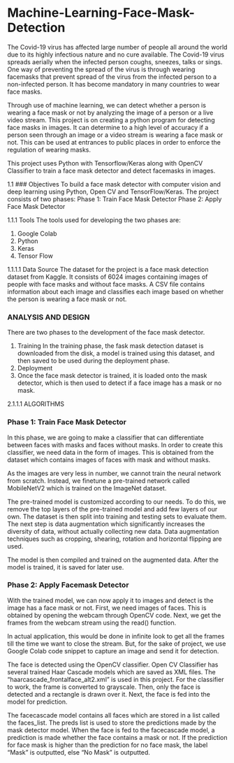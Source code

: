 # Machine-Learning-Face-Mask-Detection
The Covid-19 virus has affected large number of people all around the world due to its highly infectious nature and no cure available. The Covid-19 virus spreads aerially when the infected person coughs, sneezes, talks or sings. One way of preventing the spread of the virus is through wearing facemasks that prevent spread of the virus from the infected person to a non-infected person. It has become mandatory in many countries to wear face masks.

Through use of machine learning, we can detect whether a person is wearing a face mask or not by analyzing the image of a person or a live video stream. This project is on creating a python program for detecting face masks in images. It can determine to a high level of accuracy if a person seen through an image or a video stream is wearing a face mask or not. This can be used at entrances to public places in order to enforce the regulation of wearing masks.

This project uses Python with Tensorflow/Keras along with OpenCV Classifier to train a face mask detector and detect facemasks in images.

1.1	### Objectives 
To build a face mask detector with computer vision and deep learning using Python, Open CV and TensorFlow/Keras.
The project consists of two phases:
Phase 1: Train Face Mask Detector
Phase 2: Apply Face Mask Detector

1.1.1 	Tools
The tools used for developing the two phases are:
1)	Google Colab
2)	Python
3)	Keras
4)	Tensor Flow

1.1.1.1	 Data Source
The dataset for the project is a face mask detection dataset from Kaggle. It consists of 6024 images containing images of people with face masks and without face masks. 
A CSV file contains information about each image and classifies each image based on whether the person is wearing a face mask or not.
 
 ### ANALYSIS AND DESIGN
There are two phases to the development of the face mask detector.
1)	Training
In the training phase, the fask mask detection dataset is downloaded from the disk, a model is trained using this dataset, and then saved to be used during the deployment phase.
2)	Deployment
3)	Once the face mask detector is trained, it is loaded onto the mask detector, which is then used to detect if a face image has a mask or no mask.

 


2.1.1.1 ALGORITHMS 
### Phase 1: Train Face Mask Detector
In this phase, we are going to make a classifier that can differentiate between faces with masks and faces without masks. 
In order to create this classifier, we need data in the form of images. This is obtained from the dataset which contains images of faces with mask and without masks.

As the images are very less in number, we cannot train the neural network from scratch. Instead, we finetune a pre-trained network called MobileNetV2 which is trained on the ImageNet dataset. 

The pre-trained model is customized according to our needs. To do this, we remove the top layers of the pre-trained model and add few layers of our own. 
The dataset is then split into training and testing sets to evaluate them. The next step is data augmentation which significantly increases the diversity of data, without actually collecting new data. Data augmentation techniques such as cropping, shearing, rotation and horizontal flipping are used.

The model is then compiled and trained on the augmented data.
After the model is trained, it is saved for later use.

 ### Phase 2: Apply Facemask Detector
With the trained model, we can now apply it to images and detect is the image has a face mask or not. 
First, we need images of faces. This is obtained by opening the webcam through OpenCV code. Next, we get the frames from the webcam stream using the read() function. 

In actual application, this would be done in infinite look to get all the frames till the time we want to close the stream. But, for the sake of project, we use Google Colab code snippet to capture an image and send it for detection.

The face is detected using the OpenCV classifier. Open CV Classifier has several trained Haar Cascade models which are saved as XML files. The “haarcascade_frontalface_alt2.xml” is used in this project. 
For the classifier to work, the frame is converted to grayscale. Then, only the face is detected and a rectangle is drawn over it. Next, the face is fed into the model for prediction.

The facecascade model contains all faces which are stored in a list called the faces_list. The preds list is used to store the predictions made by the mask detector model. When the face is fed to the facecascade model, a prediction is made whether the face contains a mask or not. If the prediction for face mask is higher than the prediction for no face mask, the label “Mask” is outputted, else “No Mask” is outputted.
